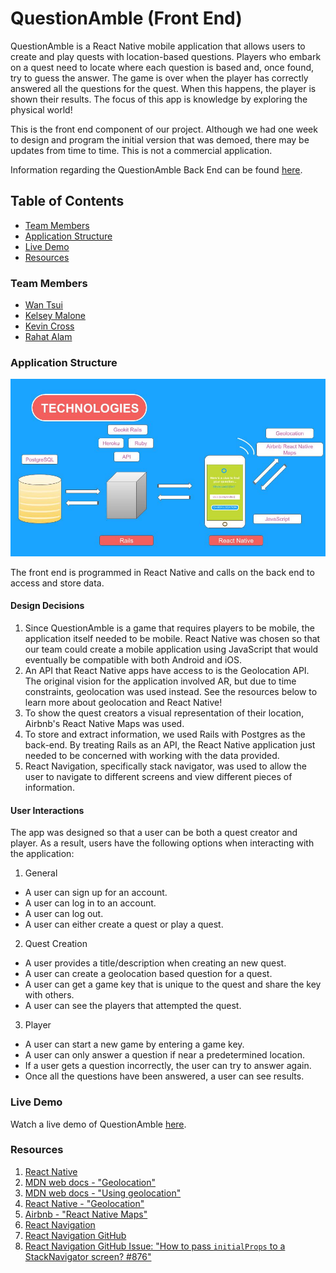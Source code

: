 # QuestionAmble (Front End)

QuestionAmble is a React Native mobile application that allows users to create and play quests with location-based questions. Players who embark on a quest need to locate where each question is based and, once found, try to guess the answer. The game is over when the player has correctly answered all the questions for the quest. When this happens, the player is shown their results. The focus of this app is knowledge by exploring the physical world!

This is the front end component of our project. Although we had one week to design and program the initial version that was demoed, there may be updates from time to time. This is not a commercial application.

Information regarding the QuestionAmble Back End can be found [here](https://github.com/kqm001/QuestionAmble-BE).

## Table of Contents
* [Team Members](#team-members)
* [Application Structure](#application-structure)
* [Live Demo](#live-demo)
* [Resources](#resources)

### Team Members
* [Wan Tsui](https://github.com/wantsui)
* [Kelsey Malone](https://github.com/kqm001)
* [Kevin Cross](https://github.com/Kevinhcross96)
* [Rahat Alam](https://github.com/rahat64)

### Application Structure
![tech_used](QuestionAmble_tech_used.jpg)

The front end is programmed in React Native and calls on the back end to access and store data.

#### Design Decisions
1. Since QuestionAmble is a game that requires players to be mobile, the application itself needed to be mobile. React Native was chosen so that our team could create a mobile application using JavaScript that would eventually be compatible with both Android and iOS.
2. An API that React Native apps have access to is the Geolocation API. The original vision for the application involved AR, but due to time constraints, geolocation was used instead. See the resources below to learn more about geolocation and React Native!
3. To show the quest creators a visual representation of their location, Airbnb's React Native Maps was used.
4. To store and extract information, we used Rails with Postgres as the back-end. By treating Rails as an API, the React Native application just needed to be concerned with working with the data provided.
5. React Navigation, specifically stack navigator, was used to allow the user to navigate to different screens and view different pieces of information.

#### User Interactions
The app was designed so that a user can be both a quest creator and player. As a result, users have the following options when interacting with the application:
1. General
  - A user can sign up for an account.
  - A user can log in to an account.
  - A user can log out.
  - A user can either create a quest or play a quest.
2. Quest Creation
  - A user provides a title/description when creating an new quest.
  - A user can create a geolocation based question for a quest.
  - A user can get a game key that is unique to the quest and share the key with others.
  - A user can see the players that attempted the quest.
3. Player
  - A user can start a new game by entering a game key.
  - A user can only answer a question if near a predetermined location.
  - If a user gets a question incorrectly, the user can try to answer again.
  - Once all the questions have been answered, a user can see results.

### Live Demo

Watch a live demo of QuestionAmble [here](https://youtu.be/cPXdBUwHqvc).

### Resources
1. [React Native](https://facebook.github.io/react-native/)
2. [MDN web docs - "Geolocation"](https://developer.mozilla.org/en-US/docs/Web/API/Geolocation)
3. [MDN web docs - "Using geolocation"](https://developer.mozilla.org/en-US/docs/Web/API/Geolocation/Using_geolocation)
4. [React Native - "Geolocation"](https://facebook.github.io/react-native/docs/geolocation.html)
5. [Airbnb - "React Native Maps"](https://github.com/airbnb/react-native-maps)
6. [React Navigation](https://reactnavigation.org/)
7. [React Navigation GitHub](https://github.com/react-community/react-navigation)
8. [React Navigation GitHub Issue: "How to pass `initialProps` to a StackNavigator screen? #876"](https://github.com/react-community/react-navigation/issues/876)
